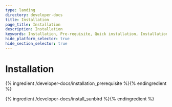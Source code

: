 ```yaml
---
type: landing
directory: developer-docs
title: Installation
page_title: Installation
description: Installation
keywords: Installation, Pre-requisite, Quick installation, Installation Procedure
hide_platform_selector: true
hide_section_selector: true
---
```


# Installation

{% ingredient /developer-docs/installation_prerequisite %}{% endingredient %}

{% ingredient /developer-docs/install_sunbird %}{% endingredient %}
